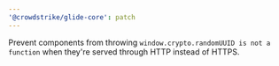 ```yaml
---
'@crowdstrike/glide-core': patch
---
```


Prevent components from throwing `window.crypto.randomUUID is not a function` when they're served through HTTP instead of HTTPS.
